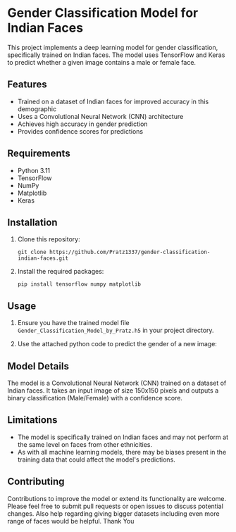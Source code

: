 # Gender Classification Model for Indian Faces

This project implements a deep learning model for gender classification, specifically trained on Indian faces. The model uses TensorFlow and Keras to predict whether a given image contains a male or female face.

## Features

- Trained on a dataset of Indian faces for improved accuracy in this demographic
- Uses a Convolutional Neural Network (CNN) architecture
- Achieves high accuracy in gender prediction
- Provides confidence scores for predictions

## Requirements

- Python 3.11
- TensorFlow 
- NumPy
- Matplotlib
- Keras

## Installation

1. Clone this repository:
   ```
   git clone https://github.com/Pratz1337/gender-classification-indian-faces.git
   ```
2. Install the required packages:
   ```
   pip install tensorflow numpy matplotlib
   ```

## Usage

1. Ensure you have the trained model file `Gender_Classification_Model_by_Pratz.h5` in your project directory.

2. Use the attached python code to predict the gender of a new image:

  
## Model Details

The model is a Convolutional Neural Network (CNN) trained on a dataset of Indian faces. It takes an input image of size 150x150 pixels and outputs a binary classification (Male/Female) with a confidence score.

## Limitations

- The model is specifically trained on Indian faces and may not perform at the same level on faces from other ethnicities.
- As with all machine learning models, there may be biases present in the training data that could affect the model's predictions.

## Contributing

Contributions to improve the model or extend its functionality are welcome. Please feel free to submit pull requests or open issues to discuss potential changes.
Also help regarding giving bigger datasets including even more range of faces would be helpful.
Thank You
